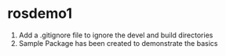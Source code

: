 # rosdemo1
1. Add a .gitignore file to ignore the devel and build directories
2. Sample Package has been created to demonstrate the basics 
